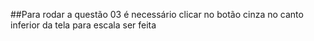##Para rodar a questão 03 é necessário clicar no botão cinza no canto inferior da
tela para escala ser feita
